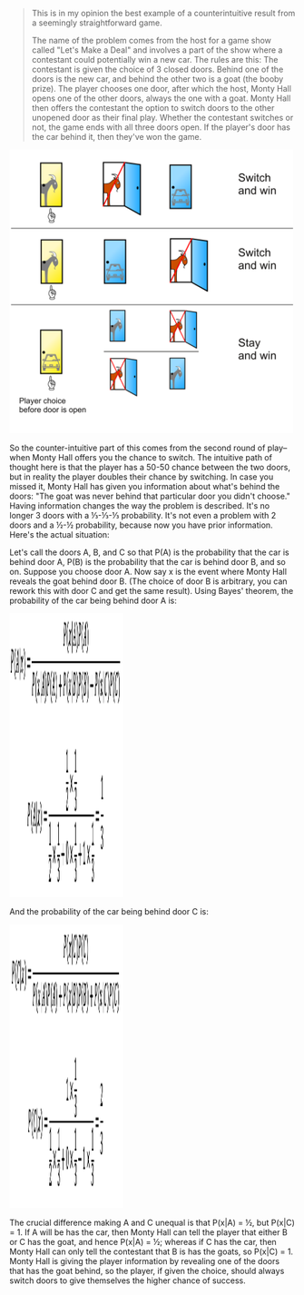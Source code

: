 > This is in my opinion the best example of a counterintuitive result from a seemingly straightforward game.
>
> The name of the problem comes from the host for a game show called "Let's Make a Deal" and involves a part of the show where a contestant could potentially win a new car. The rules are this: The contestant is given the choice of 3 closed doors. Behind one of the doors is the new car, and behind the other two is a goat (the booby prize). The player chooses one door, after which the host, Monty Hall opens one of the other doors, always the one with a goat. Monty Hall then offers the contestant the option to switch doors to the other unopened door as their final play. Whether the contestant switches or not, the game ends with all three doors open. If the player's door has the car behind it, then they've won the game.

<a href="https://www.youtube.com/watch?v=4Lb-6rxZxx0" title="Monty Hall Problem">
    <img alt="Monty Hall Problem" src="https://github.com/bubnicbf/cda_learning/blob/master/bayes_classifier/img/monty_hall.png" width="500px" height="500px" />
</a>

So the counter-intuitive part of this comes from the second round of play–when Monty Hall offers you the chance to switch.  The intuitive path of thought here is that the player has a 50-50 chance between the two doors, but in reality the player doubles their chance by switching.  In case you missed it, Monty Hall has given you information about what's behind the doors: "The goat was never behind that particular door you didn't choose."  Having information changes the way the problem is described.  It's no longer 3 doors with a ⅓-⅓-⅓ probability.  It's not even a problem with 2 doors and a ½-½ probability, because now you have prior information.  Here's the actual situation:

Let's call the doors A, B, and C so that P(A) is the probability that the car is behind door A, P(B) is the probability that the car is behind door B, and so on.  Suppose you choose door A.  Now say x is the event where Monty Hall reveals the goat behind door B.  (The choice of door B is arbitrary, you can rework this with door C and get the same result).  Using Bayes' theorem, the probability of the car being behind door A is:

<img alt="Monty Hall Problem" src="https://github.com/bubnicbf/cda_learning/blob/master/bayes_classifier/img/stay.png" width="200px" height="500px" />

And the probability of the car being behind door C is:

<img alt="Monty Hall Problem" src="https://github.com/bubnicbf/cda_learning/blob/master/bayes_classifier/img/switch.png" width="200px" height="500px" />

The crucial difference making A and C unequal is that P(x|A) = ½, but P(x|C) = 1. If A will be has the car, then Monty Hall can tell the player that either B or C has the goat, and hence P(x|A) = ½; whereas if C has the car, then Monty Hall can only tell the contestant that B is has the goats, so P(x|C) = 1.  Monty Hall is giving the player information by revealing one of the doors that has the goat behind, so the player, if given the choice, should always switch doors to give themselves the higher chance of success.